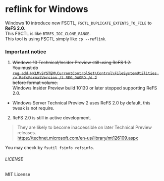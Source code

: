 reflink for Windows
===
Windows 10 introduce new FSCTL, `FSCTL_DUPLICATE_EXTENTS_TO_FILE` to **ReFS 2.0**.  
This FSCTL is like `BTRFS_IOC_CLONE_RANGE`.  
This tool is using FSCTL simply like `cp --reflink`.

### Important notice
1. ~~Windows 10 Technical/Insider Preview still using ReFS 1.2.  
You must do  
`reg add HKLM\SYSTEM\CurrentControlSet\Control\FileSystemUtilities /v RefsFormatVersion /t REG_DWORD /d 2`  
before format volume.~~  
Windows Insider Preview build 10130 or later stopped supporting ReFS 2.0.  
  * Windows Server Technical Preview 2 uses ReFS 2.0 by default, this tweak is not require.
2. ReFS 2.0 is still in active development.

  >They are likely to become inaccessible on later Technical Preview releases.  
  >https://technet.microsoft.com/en-us/library/mt126109.aspx

You may check by `fsutil fsinfo refsinfo`.
###### LICENSE
MIT License